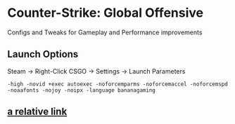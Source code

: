 # Counter-Strike: Global Offensive

Configs and Tweaks for Gameplay and Performance improvements


## Launch Options
Steam -> Right-Click CSGO -> Settings -> Launch Parameters
```
-high -novid +exec autoexec -noforcemparms -noforcemaccel -noforcemspd -noaafonts -nojoy -noipx -language bananagaming
```

## [a relative link][autoexec]
[autoexec]: autoexec.cfg